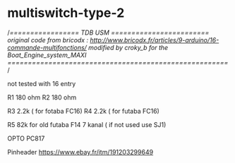# multiswitch-type-2

/*================= TDB USM  ========================
   original code from bricodx : http://www.bricodx.fr/articles/9-arduino/16-commande-multifonctions/
   modified by croky_b for the Boat_Engine_system_MAXI
======================================================*/

not tested with 16 entry 


R1 180 ohm
R2 180 ohm

R3 2.2k ( for fotaba FC16)
R4 2.2k ( for futaba FC16)

R5 82k for old futaba F14 7 kanal ( if not used use SJ1)

OPTO PC817

Pinheader 
https://www.ebay.fr/itm/191203299649
